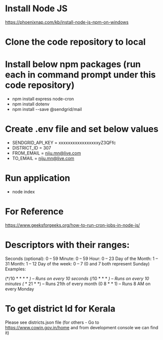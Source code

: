 # Install Node JS

https://phoenixnap.com/kb/install-node-js-npm-on-windows

# Clone the code repository to local

# Install below npm packages (run each in command prompt under this code repository)
- npm install express node-cron
- npm install dotenv
- npm install --save @sendgrid/mail

# Create .env file and set below values

- SENDGRID_API_KEY = xxxxxxxxxxxxxxxxxyZ3QFfc
- DISTRICT_ID = 307
- FROM_EMAIL = niju.mn@live.com
- TO_EMAIL = niju.mn@live.com

# Run application

- node index

# For Reference

https://www.geeksforgeeks.org/how-to-run-cron-jobs-in-node-js/

# Descriptors with their ranges:

Seconds (optional): 0 – 59
Minute: 0 – 59
Hour: 0 – 23
Day of the Month: 1 – 31
Month: 1 – 12
Day of the week: 0 – 7 (0 and 7 both represent Sunday)
Examples:

(*/10 * * * * *) – Runs on every 10 seconds
(*/10 * * * *) – Runs on every 10 minutes
(* * 21 * *) – Runs 21th of every month
(0 8 * * 1) – Runs 8 AM on every Monday

# To get district Id for Kerala

Please see districts.json file
(for others - Go to https://www.cowin.gov.in/home and from development console we can find it)


